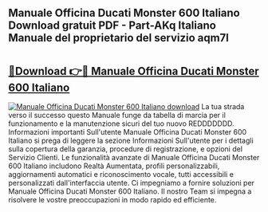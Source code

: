 ## Manuale Officina Ducati Monster 600 Italiano Download gratuit PDF - Part-AKq Italiano Manuale del proprietario del servizio aqm7l

# <h2><a href="http://dfd5e2.blite.top/?on=Manuale+Officina+Ducati+Monster+600+Italiano">🔗Download 👉🔴 Manuale Officina Ducati Monster 600 Italiano</a></h2>

[![Manuale Officina Ducati Monster 600 Italiano download](https://i.imgur.com/lujVjoI.png)](http://dfd5e2.blite.top/?on=Manuale+Officina+Ducati+Monster+600+Italiano)
La tua strada verso il successo questo Manuale funge da tabella di marcia per il funzionamento e la manutenzione sicuri del tuo nuovo REDDDDDDD. Informazioni importanti Sull'utente Manuale Officina Ducati Monster 600 Italiano si prega di leggere la sezione Informazioni Sull'utente per i dettagli sulla copertura della garanzia, procedure di registrazione, e opzioni del Servizio Clienti. Le funzionalità avanzate di Manuale Officina Ducati Monster 600 Italiano includono Realtà Aumentata, profili personalizzabili, aggiornamenti automatici e riconoscimento vocale, tutti accessibili e personalizzati dall'interfaccia utente. Ci impegniamo a fornire soluzioni per Manuale Officina Ducati Monster 600 Italiano. Il nostro Team si impegna a risolvere le vostre preoccupazioni in modo rapido ed efficiente.
